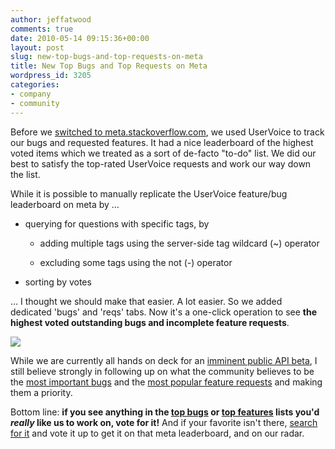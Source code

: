 ```yaml
---
author: jeffatwood
comments: true
date: 2010-05-14 09:15:36+00:00
layout: post
slug: new-top-bugs-and-top-requests-on-meta
title: New Top Bugs and Top Requests on Meta
wordpress_id: 3205
categories:
- company
- community
---
```



Before we [switched to meta.stackoverflow.com](http://blog.stackoverflow.com/2009/06/cmon-get-meta/), we used UserVoice to track our bugs and requested features. It had a nice leaderboard of the highest voted items which we treated as a sort of de-facto "to-do" list. We did our best to satisfy the top-rated UserVoice requests and work our way down the list.



While it is possible to manually replicate the UserVoice feature/bug leaderboard on meta by …







  * querying for questions with specific tags, by


    * adding multiple tags using the server-side tag wildcard (~) operator

    * excluding some tags using the not (-) operator


  * sorting by votes




… I thought we should make that easier. A lot easier. So we added dedicated 'bugs' and 'reqs' tabs. Now it's a one-click operation to see **the highest voted outstanding bugs and incomplete feature requests**.



[![](/blog/images/2010-05-14-new-top-bugs-and-top-requests-on-meta/meta-bugs-reqs-tabs.png)](http://meta.stackoverflow.com)



While we are currently all hands on deck for an [imminent public API beta](http://blog.stackoverflow.com/2010/03/stack-overflow-api-private-beta-starts/), I still believe strongly in following up on what the community believes to be the [most important bugs](http://meta.stackoverflow.com/?tab=bugs) and the [most popular feature requests](http://meta.stackoverflow.com/?tab=requests) and making them a priority.



Bottom line: **if you see anything in the [top bugs](http://meta.stackoverflow.com/?tab=bugs) or [top features](http://meta.stackoverflow.com/?tab=requests) lists you'd _really_ like us to work on, vote for it!** And if your favorite isn't there, [search for it](http://meta.stackoverflow.com/search) and vote it up to get it on that meta leaderboard, and on our radar.

